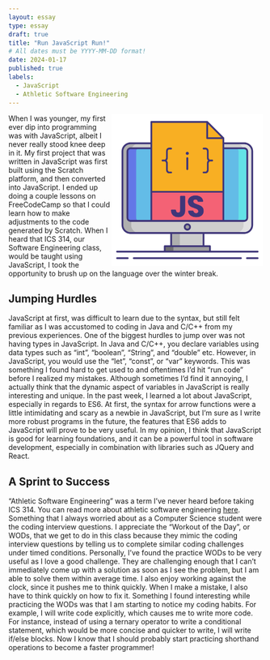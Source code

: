 ```yaml
---
layout: essay
type: essay
draft: true
title: "Run JavaScript Run!"
# All dates must be YYYY-MM-DD format!
date: 2024-01-17
published: true
labels:
  - JavaScript
  - Athletic Software Engineering
---
```

<img width="300px" style="float: right;" src="../img/run-javascript-run/javascript-icon.png" >
When I was younger, my first ever dip into programming was with JavaScript, albeit I never really stood knee deep in it. My first project that was written in JavaScript was first built using the Scratch platform, and then converted into JavaScript. I ended up doing a couple lessons on FreeCodeCamp so that I could learn how to make adjustments to the code generated by Scratch. When I heard that ICS 314, our Software Engineering class, would be taught using JavaScript, I took the opportunity to brush up on the language over the winter break.

## Jumping Hurdles
JavaScript at first, was difficult to learn due to the syntax, but still felt familiar as I was accustomed to coding in Java and C/C++ from my previous experiences. One of the biggest hurdles to jump over was not having types in JavaScript. In Java and C/C++, you declare variables using data types such as “int”, “boolean”, “String”, and “double” etc. However, in JavaScript, you would use the “let”, “const”, or “var” keywords. This was something I found hard to get used to and oftentimes I’d hit “run code” before I realized my mistakes. Although sometimes I’d find it annoying, I actually think that the dynamic aspect of variables in JavaScript is really interesting and unique. In the past week, I learned a lot about JavaScript, especially in regards to ES6. At first, the syntax for arrow functions were a little intimidating and scary as a newbie in JavaScript, but I’m sure as I write more robust programs in the future, the features that ES6 adds to JavaScript will prove to be very useful. In my opinion, I think that JavaScript is good for learning foundations, and it can be a powerful tool in software development, especially in combination with libraries such as JQuery and React.

## A Sprint to Success
“Athletic Software Engineering” was a term I’ve never heard before taking ICS 314. You can read more about athletic software engineering [here](https://philipmjohnson.org/essays/ase-2017.html). Something that I always worried about as a Computer Science student were the coding interview questions. I appreciate the “Workout of the Day”, or WODs, that we get to do in this class because they mimic the coding interview questions by telling us to complete similar coding challenges under timed conditions. Personally, I’ve found the practice WODs to be very useful as I love a good challenge. They are challenging enough that I can’t immediately come up with a solution as soon as I see the problem, but I am able to solve them within average time. I also enjoy working against the clock, since it pushes me to think quickly. When I make a mistake, I also have to think quickly on how to fix it. Something I found interesting while practicing the WODs was that I am starting to notice my coding habits. For example, I will write code explicitly, which causes me to write more code. For instance, instead of using a ternary operator to write a conditional statement, which would be more concise and quicker to write, I will write if/else blocks. Now I know that I should probably start practicing shorthand operations to become a faster programmer!